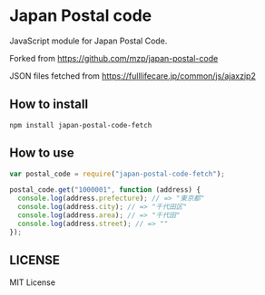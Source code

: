 # Japan Postal code

JavaScript module for Japan Postal Code.

Forked from https://github.com/mzp/japan-postal-code

JSON files fetched from https://fulllifecare.jp/common/js/ajaxzip2

## How to install

```
npm install japan-postal-code-fetch
```

## How to use

```js
var postal_code = require("japan-postal-code-fetch");

postal_code.get("1000001", function (address) {
  console.log(address.prefecture); // => "東京都"
  console.log(address.city); // => "千代田区"
  console.log(address.area); // => "千代田"
  console.log(address.street); // => ""
});
```

## LICENSE

MIT License
